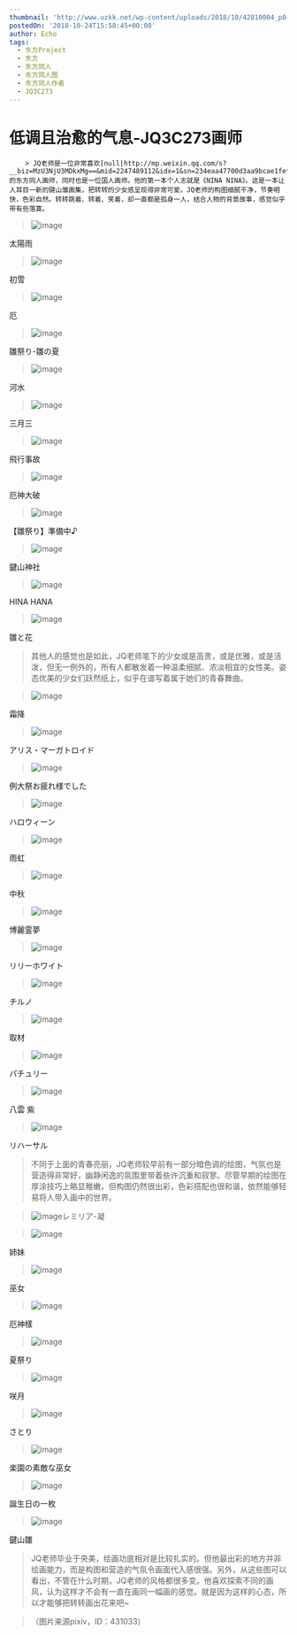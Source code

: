 ```yaml
---
thumbnail: 'http://www.uzkk.net/wp-content/uploads/2018/10/42810004_p0-825x510.jpg'
postedOn: '2018-10-24T15:58:45+00:00'
author: Echo
tags:
  - 东方Project
  - 东方
  - 东方同人
  - 东方同人图
  - 东方同人作者
  - JQ3C273
---
```


# 低调且治愈的气息-JQ3C273画师

		> JQ老师是一位非常喜欢[null|http://mp.weixin.qq.com/s?__biz=MzU3NjU3MDkxMg==&mid=2247489112&idx=1&sn=234eaa47700d3aa9bcae1fef9f3b673f&chksm=fd108517ca670c010fabba2651b52034da82d155fb70df63332e2507a60857829590706c32aa&scene=21#wechat_redirect]的东方同人画师，同时也是一位国人画师。他的第一本个人志就是《NINA NINA》。这是一本让人耳目一新的键山雏画集，把转转的少女感呈现得非常可爱。JQ老师的构图细腻干净，节奏明快，色彩自然。转转跳着、转着、笑着，却一直都是孤身一人，结合人物的背景故事，感觉似乎带有些落寞。

> 

> ![image](http://www.uzkk.net/wp-content/uploads/2018/10/44155726_p0-1024x512.jpg)

太陽雨

> ![image](http://www.uzkk.net/wp-content/uploads/2018/10/59841212_p0-1024x512.jpg)

初雪

> ![image](http://www.uzkk.net/wp-content/uploads/2018/10/52790461_p0-1024x512.jpg)

厄

> ![image](http://www.uzkk.net/wp-content/uploads/2018/10/41992198-1024x512.jpg)

雛祭り-雛の夏

> ![image](http://www.uzkk.net/wp-content/uploads/2018/10/46266998_p0-1024x512.jpg)

河水

> ![image](http://www.uzkk.net/wp-content/uploads/2018/10/49065793_p0-1024x512.jpg)

三月三

> ![image](http://www.uzkk.net/wp-content/uploads/2018/10/56201163_p0-724x1024.jpg)

飛行事故

> ![image](http://www.uzkk.net/wp-content/uploads/2018/10/49212624_p0-724x1024.jpg)

厄神大破

> ![image](http://www.uzkk.net/wp-content/uploads/2018/10/55596305_p0-724x1024.jpg)

【雛祭り】準備中♪

> ![image](http://www.uzkk.net/wp-content/uploads/2018/10/52688762_p0-724x1024.jpg)

鍵山神社

> ![image](http://www.uzkk.net/wp-content/uploads/2018/10/48169498_p0-448x1024.jpg)

HINA HANA

> ![image](http://www.uzkk.net/wp-content/uploads/2018/10/45616467_p0-730x1024.jpg)

雛と花

> 其他人的感觉也是如此，JQ老师笔下的少女或是高贵，或是优雅，或是活泼，但无一例外的，所有人都散发着一种温柔细腻、浓淡相宜的女性美。姿态优美的少女们跃然纸上，似乎在谱写着属于她们的青春舞曲。

> ![image](http://www.uzkk.net/wp-content/uploads/2018/10/53360850_p0-1024x591.jpg)

霜降

> ![image](http://www.uzkk.net/wp-content/uploads/2018/10/60737820_p0-1024x576.jpg)

アリス・マーガトロイド

> ![image](http://www.uzkk.net/wp-content/uploads/2018/10/43940946_p0-1024x576.jpg)

例大祭お疲れ様でした

> ![image](http://www.uzkk.net/wp-content/uploads/2018/10/59725038_p0-1024x724.jpg)

ハロウィーン

> ![image](http://www.uzkk.net/wp-content/uploads/2018/10/45099524_p0-1024x561.jpg)

雨虹

> ![image](http://www.uzkk.net/wp-content/uploads/2018/10/58975393_p0-724x1024.jpg)

中秋

> ![image](http://www.uzkk.net/wp-content/uploads/2018/10/59204369_p0.jpg)

博麗霊夢

> ![image](http://www.uzkk.net/wp-content/uploads/2018/10/32135873_p0-1024x605.jpg)

リリーホワイト

> ![image](http://www.uzkk.net/wp-content/uploads/2018/10/40981375_p0-692x1024.jpg)

チルノ

> ![image](http://www.uzkk.net/wp-content/uploads/2018/10/19196922_p0-1024x724.jpg)

取材

> ![image](http://www.uzkk.net/wp-content/uploads/2018/10/27539750_p0-724x1024.jpg)

パチュリー

> ![image](http://www.uzkk.net/wp-content/uploads/2018/10/5676304_p0-724x1024.jpg)

八雲 紫

> ![image](http://www.uzkk.net/wp-content/uploads/2018/10/64709921_p0-724x1024.jpg)

リハーサル

> 不同于上面的青春亮丽，JQ老师较早前有一部分暗色调的绘图，气氛也是营造得非常好，幽静闲逸的氛围里带着些许沉重和寂寥。尽管早期的绘图在厚涂技巧上略显稚嫩，但构图仍然很出彩，色彩搭配也很和谐，依然能够轻易将人带入画中的世界。

> ![image](http://www.uzkk.net/wp-content/uploads/2018/10/13486450_p0-1024x646.jpg)レミリア-凝

> ![image](http://www.uzkk.net/wp-content/uploads/2018/10/22604748_p0-1024x724.jpg)

姉妹

> ![image](http://www.uzkk.net/wp-content/uploads/2018/10/23104518_p0-724x1024.jpg)

巫女

> ![image](http://www.uzkk.net/wp-content/uploads/2018/10/18965530_p0-1024x684.jpg)

厄神樣

> ![image](http://www.uzkk.net/wp-content/uploads/2018/10/12440340_p0-724x1024.jpg)

夏祭り

> ![image](http://www.uzkk.net/wp-content/uploads/2018/10/17467007_p0-1024x1024.jpg)

咲月

> ![image](http://www.uzkk.net/wp-content/uploads/2018/10/18434313_p0-1024x724.jpg)

さとり

> ![image](http://www.uzkk.net/wp-content/uploads/2018/10/20573006.jpg)

楽園の素敵な巫女

> ![image](http://www.uzkk.net/wp-content/uploads/2018/10/12835212_p0-1024x512.jpg)

誕生日の一枚

> ![image](http://www.uzkk.net/wp-content/uploads/2018/10/17157729_p0-700x1024.jpg)

鍵山雛

> JQ老师毕业于央美，绘画功底相对是比较扎实的。但他最出彩的地方并非绘画能力，而是构图和营造的气氛令画面代入感很强。另外，从这些图可以看出，不管在什么时期，JQ老师的风格都很多变。他喜欢探索不同的画风，认为这样才不会有一直在画同一幅画的感觉。就是因为这样的心态，所以才能够把转转画出花来吧~

> （图片来源pixiv，ID：431033）

	